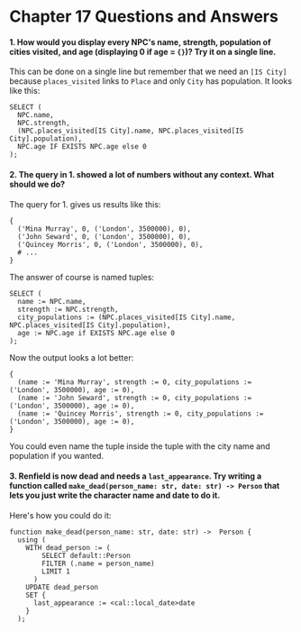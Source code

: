 # Chapter 17 Questions and Answers

#### 1. How would you display every NPC's name, strength, population of cities visited, and age (displaying 0 if age = `{}`)? Try it on a single line.

This can be done on a single line but remember that we need an `[IS City]` because `places_visited` links to `Place` and only `City` has population. It looks like this:

```edgeql
SELECT (
  NPC.name,
  NPC.strength,
  (NPC.places_visited[IS City].name, NPC.places_visited[IS City].population),
  NPC.age IF EXISTS NPC.age else 0
);
```

#### 2. The query in 1. showed a lot of numbers without any context. What should we do?

The query for 1. gives us results like this:

```
{
  ('Mina Murray', 0, ('London', 3500000), 0),
  ('John Seward', 0, ('London', 3500000), 0),
  ('Quincey Morris', 0, ('London', 3500000), 0),
  # ...
}
```

The answer of course is named tuples:

```edgeql
SELECT (
  name := NPC.name,
  strength := NPC.strength,
  city_populations := (NPC.places_visited[IS City].name, NPC.places_visited[IS City].population),
  age := NPC.age if EXISTS NPC.age else 0
);
```

Now the output looks a lot better:

```
{
  (name := 'Mina Murray', strength := 0, city_populations := ('London', 3500000), age := 0),
  (name := 'John Seward', strength := 0, city_populations := ('London', 3500000), age := 0),
  (name := 'Quincey Morris', strength := 0, city_populations := ('London', 3500000), age := 0),
}
```

You could even name the tuple inside the tuple with the city name and population if you wanted.

#### 3. Renfield is now dead and needs a `last_appearance`. Try writing a function called `make_dead(person_name: str, date: str) -> Person` that lets you just write the character name and date to do it.

Here's how you could do it:

```sdl
function make_dead(person_name: str, date: str) ->  Person {
  using (
    WITH dead_person := (
        SELECT default::Person
        FILTER (.name = person_name)
        LIMIT 1
      )
    UPDATE dead_person
    SET {
      last_appearance := <cal::local_date>date
    }
  );
```
